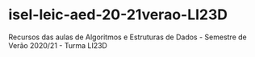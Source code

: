 # isel-leic-aed-20-21verao-LI23D
Recursos das aulas de Algoritmos e Estruturas de Dados - Semestre de Verão 2020/21 - Turma LI23D

